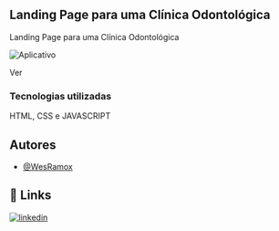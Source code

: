 
## Landing Page para uma Clínica Odontológica

Landing Page para uma Clínica Odontológica


![Aplicativo](https://snipboard.io/c7GauL.jpg)

Ver

### Tecnologias utilizadas

HTML, CSS e JAVASCRIPT
## Autores

- [@WesRamox](https://www.github.com/wesramox)


## 🔗 Links
[![linkedin](https://img.shields.io/badge/linkedin-0A66C2?style=for-the-badge&logo=linkedin&logoColor=white)](https://www.linkedin.com/in/wesleyramox/)

